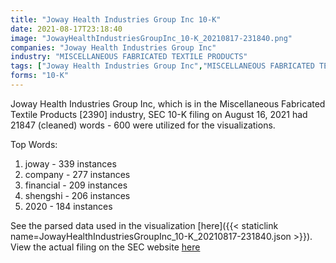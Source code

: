 ```yaml
---
title: "Joway Health Industries Group Inc 10-K"
date: 2021-08-17T23:18:40
image: "JowayHealthIndustriesGroupInc_10-K_20210817-231840.png"
companies: "Joway Health Industries Group Inc"
industry: "MISCELLANEOUS FABRICATED TEXTILE PRODUCTS"
tags: ["Joway Health Industries Group Inc","MISCELLANEOUS FABRICATED TEXTILE PRODUCTS","08-16-2021","10-K"]
forms: "10-K"
---
```

Joway Health Industries Group Inc, which is in the Miscellaneous Fabricated Textile Products [2390] industry, SEC 10-K filing on August 16, 2021 had 21847 (cleaned) words - 600 were utilized for the visualizations.

Top Words:
1. joway - 339 instances
2. company - 277 instances
3. financial - 209 instances
4. shengshi - 206 instances
5. 2020 - 184 instances


See the parsed data used in the visualization [here]({{< staticlink name=JowayHealthIndustriesGroupInc_10-K_20210817-231840.json >}}).  
View the actual filing on the SEC website [here](https://www.sec.gov/Archives/edgar/data/1263364/0001213900-21-042757.txt)